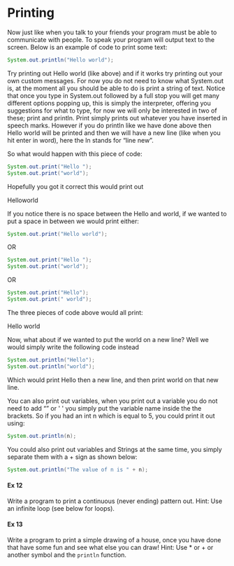 Printing
=================
Now just like when you talk to your friends your program must be able to communicate with people.  To speak your program will output text to the screen.  Below is an example of code to print some text:

```java
System.out.println("Hello world");
```

Try printing out Hello world (like above) and if it works try printing out your own custom messages.  For now you do not need to know what System.out is, at the moment all you should be able to do is print a string of text.  Notice that once you type in System.out followed by a full stop you will get many different options popping up, this is simply the interpreter, offering you suggestions for what to type, for now we will only be interested in two of these; print and println.  Print simply prints out whatever you have inserted in speech marks. However if you do println like we have done above then Hello world will be printed and then we will have a new line (like when you hit enter in word), here the ln stands for “line new”.

So what would happen with this piece of code:

```java
System.out.print("Hello ");
System.out.print("world");
```

Hopefully you got it correct this would print out

Helloworld

If you notice there is no space between the Hello and world, if we wanted to put a space in between we would print either:

```java
System.out.print("Hello world");
```

OR

```java
System.out.print("Hello ");
System.out.print("world");
```

OR

```java
System.out.print("Hello");
System.out.print(" world");
```

The three pieces of code above would all print:

Hello world

Now, what about if we wanted to put the world on a new line?  Well we would simply write the following code instead

```java
System.out.println("Hello");
System.out.println("world");
``` 
 
Which would print Hello then a new line, and then print world on that new line.

You can also print out variables, when you print out a variable you do not need to add “” or ' ' you simply put the variable name inside the the brackets.  So if you had an int n which is equal to 5, you could print it out using:

```java
System.out.println(n);
```

You could also print out variables and Strings at the same time, you simply separate them with a + sign as shown below:

```java
System.out.println("The value of n is " + n);
```

#### Ex 12
Write a program to print a continuous (never ending) pattern out.
Hint: Use an infinite loop (see below for loops).

#### Ex 13
Write a program to print a simple drawing of a house, once you have done that have some fun and see what else you can draw!
Hint: Use * or + or another symbol and the `println` function.
